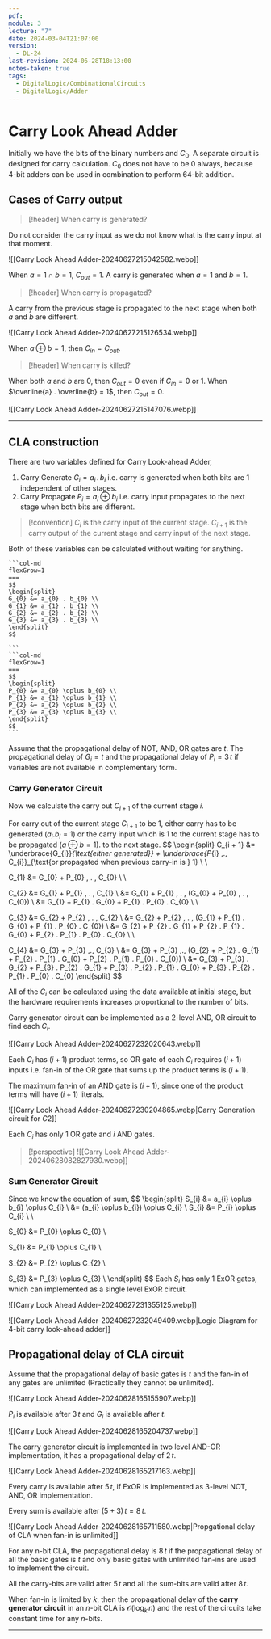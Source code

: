 ```yaml
---
pdf: 
module: 3
lecture: "7"
date: 2024-03-04T21:07:00
version:
  - DL-24
last-revision: 2024-06-28T18:13:00
notes-taken: true
tags:
  - DigitalLogic/CombinationalCircuits
  - DigitalLogic/Adder
---
```

# Carry Look Ahead Adder

Initially we have the bits of the binary numbers and $C_{0}$. A separate circuit is designed for carry calculation.
$C_{0}$ does not have to be $0$ always, because 4-bit adders can be used in combination to perform 64-bit addition.

## Cases of Carry output

> [!header] When carry is generated?

Do not consider the carry input as we do not know what is the carry input at that moment.

![[Carry Look Ahead Adder-20240627215042582.webp]]

When $a = 1 \cap b = 1$, $C_{out} = 1$.
A carry is generated when $a = 1$ and $b = 1$.

> [!header] When carry is propagated?

A carry from the previous stage is propagated to the next stage when both $a$ and $b$ are different.

![[Carry Look Ahead Adder-20240627215126534.webp]]

When $a \oplus b = 1$, then $C_{in} = C_{out}$.

> [!header] When carry is killed?

When both $a$ and $b$ are $0$, then $C_{out} = 0$ even if $C_{in} = 0$ or $1$.
When $\overline{a} . \overline{b} = 1$, then $C_{out} = 0$.

![[Carry Look Ahead Adder-20240627215147076.webp]]

---
## CLA construction

There are two variables defined for Carry Look-ahead Adder,
1. Carry Generate $G_i = a_i \,.\, b_i$ i.e. carry is generated when both bits are 1 independent of other stages.
2. Carry Propagate $P_i = a_i \oplus b_i$ i.e. carry input propagates to the next stage when both bits are different.

> [!convention] 
> $C_{i}$ is the carry input of the current stage.
> $C_{i + 1}$ is the carry output of the current stage and carry input of the next stage.

Both of these variables can be calculated without waiting for anything.
````col
```col-md
flexGrow=1
===
$$
\begin{split}
G_{0} &= a_{0} . b_{0} \\
G_{1} &= a_{1} . b_{1} \\
G_{2} &= a_{2} . b_{2} \\
G_{3} &= a_{3} . b_{3} \\
\end{split}
$$

```
```col-md
flexGrow=1
===
$$
\begin{split}
P_{0} &= a_{0} \oplus b_{0} \\
P_{1} &= a_{1} \oplus b_{1} \\
P_{2} &= a_{2} \oplus b_{2} \\
P_{3} &= a_{3} \oplus b_{3} \\
\end{split}
$$
```
````
Assume that the propagational delay of NOT, AND, OR gates are $t$.
The propagational delay of $G_{i} = t$ and the propagational delay of $P_{i} = 3\,t$ if variables are not available in complementary form.

### Carry Generator Circuit

Now we calculate the carry out $C_{i + 1}$ of the current stage $i$.

For carry out of the current stage $C_{i + 1}$ to be $1$, either carry has to be generated ($a_{i} . b_{i} = 1$) or the carry input which is $1$ to the current stage has to be propagated ($a \oplus b = 1$). to the next stage.
$$
\begin{split}
C_{i + 1} 
&= \underbrace{G_{i}}_{\text{either generated}} + \underbrace{P_{i} \,.\, C_{i}}_{\text{or propagated when previous carry-in is } 1}  \\ \\

C_{1} 
&= G_{0} + P_{0} \, . \, C_{0} \\ \\

C_{2} 
&= G_{1} + P_{1} \, . \, C_{1} \\
&= G_{1} + P_{1} \, . \, (G_{0} + P_{0} \, . \, C_{0}) \\
&= G_{1} + P_{1} . G_{0} + P_{1} . P_{0} . C_{0} \\ \\

C_{3}
&= G_{2} + P_{2} \, . \, C_{2} \\
&= G_{2} + P_{2} \, . \, (G_{1} + P_{1} . G_{0} + P_{1} . P_{0} . C_{0}) \\
&= G_{2} + P_{2} . G_{1} + P_{2} . P_{1} . G_{0} + P_{2} . P_{1} . P_{0} . C_{0} \\ \\

C_{4}
&= G_{3} + P_{3} \,.\, C_{3} \\
&= G_{3} + P_{3} \,.\, (G_{2} + P_{2} . G_{1} + P_{2} . P_{1} . G_{0} + P_{2} . P_{1} . P_{0} . C_{0}) \\
&= G_{3} + P_{3} . G_{2} + P_{3} . P_{2} . G_{1} + P_{3} . P_{2} . P_{1} . G_{0} + P_{3} . P_{2} . P_{1} . P_{0} . C_{0}
\end{split}
$$

All of the $C_{i}$ can be calculated using the data available at initial stage, but the hardware requirements increases proportional to the number of bits.

Carry generator circuit can be implemented as a 2-level AND, OR circuit to find each $C_{i}$.

![[Carry Look Ahead Adder-20240627232020643.webp]]

Each $C_{i}$ has $(i + 1)$ product terms, so OR gate of each $C_{i}$ requires $(i + 1)$ inputs i.e. fan-in of the OR gate that sums up the product terms is $(i + 1)$. 

The maximum fan-in of an AND gate is $(i + 1)$, since one of the product terms will have $(i + 1)$ literals.

![[Carry Look Ahead Adder-20240627230204865.webp|Carry Generation circuit for $C2$]]

Each $C_{i}$ has only 1 OR gate and $i$ AND gates.

> [!perspective] 
> ![[Carry Look Ahead Adder-20240628082827930.webp]]

### Sum Generator Circuit

Since we know the equation of sum,
$$
\begin{split}
S_{i} 
&= a_{i} \oplus b_{i} \oplus  C_{i} \\ 
&= (a_{i} \oplus b_{i}) \oplus  C_{i} \\ 
S_{i} &= P_{i} \oplus  C_{i} \\  \\

S_{0}
&= P_{0} \oplus  C_{0} \\

S_{1}
&= P_{1} \oplus  C_{1} \\

S_{2}
&= P_{2} \oplus  C_{2} \\

S_{3}
&= P_{3} \oplus  C_{3} \\
\end{split}
$$
Each $S_{i}$ has only 1 ExOR gates, which can implemented as a single level ExOR circuit.

![[Carry Look Ahead Adder-20240627231355125.webp]]

![[Carry Look Ahead Adder-20240627232049409.webp|Logic Diagram for 4-bit carry look-ahead adder]]

## Propagational delay of CLA circuit

Assume that the propagational delay of basic gates is $t$ and the fan-in of any gates are unlimited (Practically they cannot be unlimited).

![[Carry Look Ahead Adder-20240628165155907.webp]]

$P_{i}$ is available after $3\,t$ and $G_{i}$ is available after $t$.

![[Carry Look Ahead Adder-20240628165204737.webp]]

The carry generator circuit is implemented in two level AND-OR implementation, it has a propagational delay of $2\,t$.

![[Carry Look Ahead Adder-20240628165217163.webp]]

Every carry is available after $5\,t$, if ExOR is implemented as 3-level NOT, AND, OR implementation.

Every sum is available after $(5 + 3)\,t = 8\,t$.

![[Carry Look Ahead Adder-20240628165711580.webp|Propgational delay of CLA when fan-in is unlimited]]

For any n-bit CLA, the propagational delay is $8\,t$ if the propagational delay of all the basic gates is $t$ and only basic gates with unlimited fan-ins are used to implement the circuit.

All the carry-bits are valid after $5\,t$ and all the sum-bits are valid after $8\,t$.

When fan-in is limited by $k$, then the propagational delay of the **carry generator circuit** in an $n$-bit CLA is $\mathcal{O}(\log_{k} \,n)$ and the rest of the circuits take constant time for any $n$-bits.

---